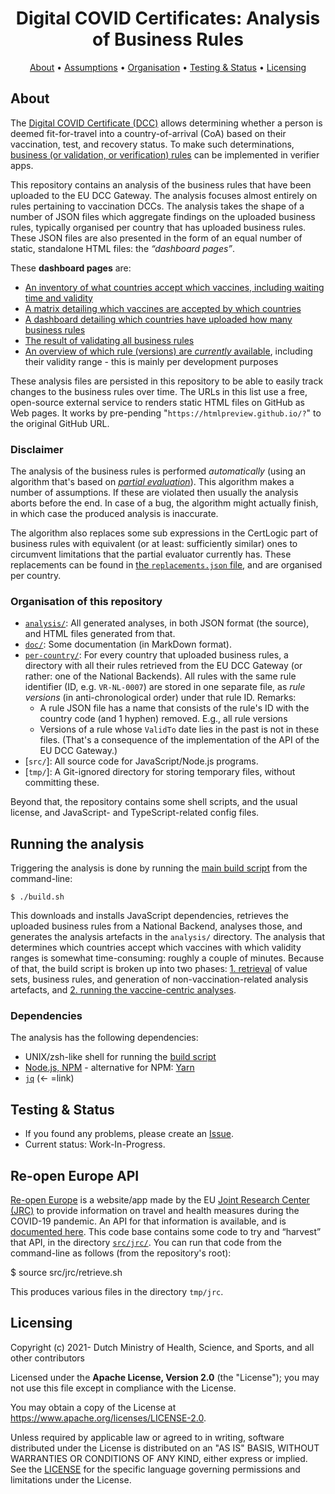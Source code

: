 <h1 align="center">
 Digital COVID Certificates: Analysis of Business Rules
</h1>

<p align="center">
    <a href="#about">About</a> •
    <a href="#assumptions">Assumptions</a> •
    <a href="#organisation">Organisation</a> •
    <a href="#testing--status">Testing & Status</a> •
    <a href="#licensing">Licensing</a>
</p>


## About

The [Digital COVID Certificate (DCC)](https://ec.europa.eu/info/live-work-travel-eu/coronavirus-response/safe-covid-19-vaccines-europeans/eu-digital-covid-certificate_en) allows determining whether a person is deemed fit-for-travel into a country-of-arrival (CoA) based on their vaccination, test, and recovery status.
To make such determinations, [business (or validation, or verification) rules](https://github.com/ehn-dcc-development/dgc-business-rules) can be implemented in verifier apps.

This repository contains an analysis of the business rules that have been uploaded to the EU DCC Gateway.
The analysis focuses almost entirely on rules pertaining to vaccination DCCs.
The analysis takes the shape of a number of JSON files which aggregate findings on the uploaded business rules, typically organised per country that has uploaded business rules.
These JSON files are also presented in the form of an equal number of static, standalone HTML files: the <em>“dashboard pages”</em>.

These **dashboard pages** are:

* [An inventory of what countries accept which vaccines, including waiting time and validity](https://htmlpreview.github.io/?https://github.com/ehn-dcc-development/dcc-business-rules-analysis/blob/main/analysis/vaccine-specs-per-country.html)
* [A matrix detailing which vaccines are accepted by which countries](https://htmlpreview.github.io/?https://github.com/ehn-dcc-development/dcc-business-rules-analysis/blob/main/analysis/vaccine-country-matrix.html)
* [A dashboard detailing which countries have uploaded how many business rules](https://htmlpreview.github.io/?https://github.com/ehn-dcc-development/dcc-business-rules-analysis/blob/main/analysis/statistics.html)
* [The result of validating all business rules](https://htmlpreview.github.io/?https://github.com/ehn-dcc-development/dcc-business-rules-analysis/blob/main/analysis/validation-results.html)
* [An overview of which rule (versions) are _currently_ available](https://htmlpreview.github.io/?https://github.com/ehn-dcc-development/dcc-business-rules-analysis/blob/main/analysis/version-metadata.html), including their validity range - this is mainly per development purposes

These analysis files are persisted in this repository to be able to easily track changes to the business rules over time.
The URLs in this list use a free, open-source external service to renders static HTML files on GitHub as Web pages.
It works by pre-pending "`https://htmlpreview.github.io/?`" to the original GitHub URL.


### Disclaimer

The analysis of the business rules is performed <em>automatically</em> (using an algorithm that's based on [_partial evaluation_](./src/reducer/README.md)).
This algorithm makes a number of assumptions.
If these are violated then usually the analysis aborts before the end.
In case of a bug, the algorithm might actually finish, in which case the produced analysis is inaccurate.

The algorithm also replaces some sub expressions in the CertLogic part of business rules with equivalent (or at least: sufficiently similar) ones to circumvent limitations that the partial evaluator currently has.
These replacements can be found in [the `replacements.json` file](./src/analyser/replacements.json), and are organised per country.


### Organisation of this repository

* [`analysis/`](./analysis): All generated analyses, in both JSON format (the source), and HTML files generated from that.
* [`doc/`](./doc): Some documentation (in MarkDown format).
* [`per-country/`](./per-country): For every country that uploaded business rules, a directory with all their rules retrieved from the EU DCC Gateway (or rather: one of the National Backends).
  All rules with the same rule identifier (ID, e.g. `VR-NL-0007`) are stored in one separate file, as <em>rule versions</em> (in anti-chronological order) under that rule ID.
  Remarks:
  * A rule JSON file has a name that consists of the rule's ID with the country code (and 1 hyphen) removed.
    E.g., all rule versions 
  * Versions of a rule whose `ValidTo` date lies in the past is not in these files.
    (That's a consequence of the implementation of the API of the EU DCC Gateway.)
* [`src/`]: All source code for JavaScript/Node.js programs.
* [`tmp/`]: A Git-ignored directory for storing temporary files, without committing these.

Beyond that, the repository contains some shell scripts, and the usual license, and JavaScript- and TypeScript-related config files.


## Running the analysis

Triggering the analysis is done by running the [main build script](./build.sh) from the command-line:

    $ ./build.sh

This downloads and installs JavaScript dependencies, retrieves the uploaded business rules from a National Backend, analyses those, and generates the analysis artefacts in the `analysis/` directory.
The analysis that determines which countries accept which vaccines with which validity ranges is somewhat time-consuming: roughly a couple of minutes.
Because of that, the build script is broken up into two phases: [1. retrieval](./retrieve.sh) of value sets, business rules, and generation of non-vaccination-related analysis artefacts, and [2. running the vaccine-centric analyses](./analyse.sh).


### Dependencies

The analysis has the following dependencies:

* UNIX/zsh-like shell for running the [build script](./build.sh)
* [Node.js, NPM](https://nodejs.org/en/) - alternative for NPM: [Yarn](https://yarnpkg.com/)
* [`jq`](https://stedolan.github.io/jq/) (&larr; =link)


## Testing & Status

- If you found any problems, please create an [Issue](/../../issues).
- Current status: Work-In-Progress.


## Re-open Europe API

[Re-open Europe](https://reopen.europa.eu/en) is a website/app made by the EU [Joint Research Center (JRC)](https://ec.europa.eu/info/departments/joint-research-centre_en) to provide information on travel and health measures during the COVID-19 pandemic.
An API for that information is available, and is [documented here](https://data.jrc.ec.europa.eu/dataset/2d9e1e99-b177-4c53-a8a7-4eea96f89273).
This code base contains some code to try and “harvest” that API, in the directory [`src/jrc/`](./src/jrc).
You can run that code from the command-line as follows (from the repository's root):

  $ source src/jrc/retrieve.sh

This produces various files in the directory `tmp/jrc`.


## Licensing

Copyright (c) 2021- Dutch Ministry of Health, Science, and Sports, and all other contributors

Licensed under the **Apache License, Version 2.0** (the "License"); you may not use this file except in compliance with the License.

You may obtain a copy of the License at https://www.apache.org/licenses/LICENSE-2.0.

Unless required by applicable law or agreed to in writing, software distributed under the License is distributed on an "AS IS" 
BASIS, WITHOUT WARRANTIES OR CONDITIONS OF ANY KIND, either express or implied. See the [LICENSE](./LICENSE) for the specific 
language governing permissions and limitations under the License.

